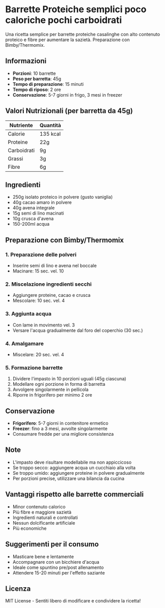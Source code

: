 # Barrette Proteiche semplici poco caloriche pochi carboidrati

Una ricetta semplice per barrette proteiche casalinghe con alto contenuto proteico e fibre per aumentare la sazietà. Preparazione con Bimby/Thermomix.

## Informazioni
- **Porzioni**: 10 barrette
- **Peso per barretta**: 45g
- **Tempo di preparazione**: 15 minuti
- **Tempo di riposo**: 2 ore
- **Conservazione**: 5-7 giorni in frigo, 3 mesi in freezer

## Valori Nutrizionali (per barretta da 45g)
| Nutriente | Quantità |
|-----------|----------|
| Calorie | 135 kcal |
| Proteine | 22g |
| Carboidrati | 9g |
| Grassi | 3g |
| Fibre | 6g |

## Ingredienti
- 250g isolato proteico in polvere (gusto vaniglia)
- 40g cacao amaro in polvere
- 40g avena integrale
- 15g semi di lino macinati
- 10g crusca d'avena
- 150-200ml acqua

## Preparazione con Bimby/Thermomix

### 1. Preparazione delle polveri
- Inserire semi di lino e avena nel boccale
- Macinare: 15 sec. vel. 10

### 2. Miscelazione ingredienti secchi
- Aggiungere proteine, cacao e crusca
- Mescolare: 10 sec. vel. 4

### 3. Aggiunta acqua
- Con lame in movimento vel. 3
- Versare l'acqua gradualmente dal foro del coperchio (30 sec.)

### 4. Amalgamare
- Miscelare: 20 sec. vel. 4

### 5. Formazione barrette
1. Dividere l'impasto in 10 porzioni uguali (45g ciascuna)
2. Modellare ogni porzione in forma di barretta
3. Avvolgere singolarmente in pellicola
4. Riporre in frigorifero per minimo 2 ore

## Conservazione
- **Frigorifero**: 5-7 giorni in contenitore ermetico
- **Freezer**: fino a 3 mesi, avvolte singolarmente
- Consumare fredde per una migliore consistenza

## Note
- L'impasto deve risultare modellabile ma non appiccicoso
- Se troppo secco: aggiungere acqua un cucchiaio alla volta
- Se troppo umido: aggiungere proteine in polvere gradualmente
- Per porzioni precise, utilizzare una bilancia da cucina

## Vantaggi rispetto alle barrette commerciali
- Minor contenuto calorico
- Più fibre e maggiore sazietà
- Ingredienti naturali e controllati
- Nessun dolcificante artificiale
- Più economiche

## Suggerimenti per il consumo
- Masticare bene e lentamente
- Accompagnare con un bicchiere d'acqua
- Ideale come spuntino pre/post allenamento
- Attendere 15-20 minuti per l'effetto saziante

## Licenza
MIT License - Sentiti libero di modificare e condividere la ricetta!
